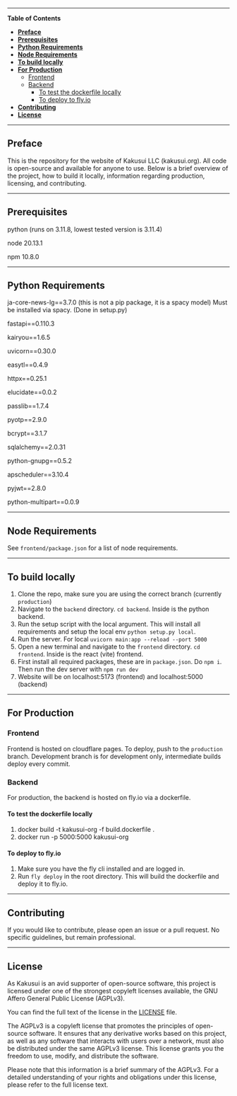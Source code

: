 ---------------------------------------------------------------------------------------------------------------------------------------------------
**Table of Contents**

- [**Preface**](#preface)
- [**Prerequisites**](#prerequisites)
- [**Python Requirements**](#python-requirements)
- [**Node Requirements**](#node-requirements)
- [**To build locally**](#to-build-locally)
- [**For Production**](#for-production)
  - [Frontend](#frontend)
  - [Backend](#backend)
    - [To test the dockerfile locally](#to-test-the-dockerfile-locally)
    - [To deploy to fly.io](#to-deploy-to-flyio)
- [**Contributing**](#contributing)
- [**License**](#license)

--------------------------------------------------------------------------------------------------------------------------------------------------

## **Preface**<a name="preface"></a>
This is the repository for the website of Kakusui LLC (kakusui.org). All code is open-source and available for anyone to use. Below is a brief overview of the project, how to build it locally, information regarding production, licensing, and contributing. 

--------------------------------------------------------------------------------------------------------------------------------------------------

## **Prerequisites**<a name="prerequisites"></a>
python (runs on 3.11.8, lowest tested version is 3.11.4)

node 20.13.1

npm 10.8.0

--------------------------------------------------------------------------------------------------------------------------------------------------

## **Python Requirements**<a name="python-requirements"></a>
ja-core-news-lg==3.7.0 (this is not a pip package, it is a spacy model) Must be installed via spacy. (Done in setup.py)

fastapi==0.110.3

kairyou==1.6.5

uvicorn==0.30.0

easytl==0.4.9

httpx==0.25.1

elucidate==0.0.2

passlib==1.7.4

pyotp==2.9.0

bcrypt==3.1.7

sqlalchemy==2.0.31

python-gnupg==0.5.2

apscheduler==3.10.4

pyjwt==2.8.0

python-multipart==0.0.9

--------------------------------------------------------------------------------------------------------------------------------------------------

## **Node Requirements**<a name="node-requirements"></a>
See `frontend/package.json` for a list of node requirements.

--------------------------------------------------------------------------------------------------------------------------------------------------

## **To build locally**<a name="build-locally"></a>
1. Clone the repo, make sure you are using the correct branch (currently `production`)
2. Navigate to the `backend` directory. `cd backend`. Inside is the python backend.
3. Run the setup script with the local argument. This will install all requirements and setup the local env `python setup.py local`.
4. Run the server. For local `uvicorn main:app --reload --port 5000`
5. Open a new terminal and navigate to the `frontend` directory. `cd frontend`. Inside is the react (vite) frontend.
6. First install all required packages, these are in `package.json`. Do `npm i`. Then run the dev server with `npm run dev`
7. Website will be on localhost:5173 (frontend) and localhost:5000 (backend)

--------------------------------------------------------------------------------------------------------------------------------------------------

## **For Production**<a name="for-production"></a>

### Frontend

Frontend is hosted on cloudflare pages. To deploy, push to the `production` branch. Development branch is for development only, intermediate builds deploy every commit.

### Backend

For production, the backend is hosted on fly.io via a dockerfile.

#### To test the dockerfile locally
1. docker build -t kakusui-org -f build.dockerfile .
2. docker run -p 5000:5000 kakusui-org

#### To deploy to fly.io
1. Make sure you have the fly cli installed and are logged in.
2. Run `fly deploy` in the root directory. This will build the dockerfile and deploy it to fly.io.

--------------------------------------------------------------------------------------------------------------------------------------------------

## **Contributing**<a name="contributing"></a>
If you would like to contribute, please open an issue or a pull request. No specific guidelines, but remain professional.

--------------------------------------------------------------------------------------------------------------------------------------------------

## **License**<a name="license"></a>

As Kakusui is an avid supporter of open-source software, this project is licensed under one of the strongest copyleft licenses available, the GNU Affero General Public License (AGPLv3).

You can find the full text of the license in the [LICENSE](License.md) file.

The AGPLv3 is a copyleft license that promotes the principles of open-source software. It ensures that any derivative works based on this project, as well as any software that interacts with users over a network, must also be distributed under the same AGPLv3 license. This license grants you the freedom to use, modify, and distribute the software.

Please note that this information is a brief summary of the AGPLv3. For a detailed understanding of your rights and obligations under this license, please refer to the full license text.
